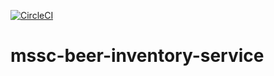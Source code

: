 [![CircleCI](https://circleci.com/gh/9aN3D/mssc-beer-inventory-service.svg?style=svg)](https://circleci.com/gh/9aN3D/mssc-beer-inventory-service)
# mssc-beer-inventory-service
